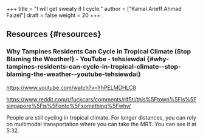 +++
title = "I will get sweaty if I cycle."
author = ["Kamal Arieff Ahmad Faizel"]
draft = false
weight = 20
+++

## Resources {#resources}


### Why Tampines Residents Can Cycle in Tropical Climate (Stop Blaming the Weather!) - YouTube - tehsiewdai {#why-tampines-residents-can-cycle-in-tropical-climate--stop-blaming-the-weather--youtube-tehsiewdai}

<https://www.youtube.com/watch?v=YhPELMDHLC8>

<https://www.reddit.com/r/fuckcars/comments/rlf5ti/this%5Ftown%5Fis%5Fsingapore%5Fis%5Fonto%5Fsomething%5Fwhy/>

People are still cycling in tropical climate. For longer distances, you can rely on multimodal transportation where you can take the MRT. You can see it at 5:32.
